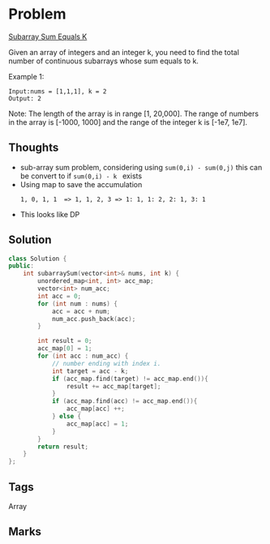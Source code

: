 # Problem
[Subarray Sum Equals K](https://leetcode.com/problems/subarray-sum-equals-k)

Given an array of integers and an integer k, you need to find the total number of continuous subarrays whose sum equals to k.

Example 1:
```
Input:nums = [1,1,1], k = 2
Output: 2
```
Note:
    The length of the array is in range [1, 20,000].
    The range of numbers in the array is [-1000, 1000] and the range of the integer k is [-1e7, 1e7].


## Thoughts
- sub-array sum problem, considering using `sum(0,i) - sum(0,j)`
    this can be convert to if `sum(0,i) - k ` exists 
- Using map to save the accumulation 
    ```
    1, 0, 1, 1  => 1, 1, 2, 3 => 1: 1, 1: 2, 2: 1, 3: 1
    ```
- This looks like DP 

## Solution
```cpp
class Solution {
public:    
    int subarraySum(vector<int>& nums, int k) {
        unordered_map<int, int> acc_map;
        vector<int> num_acc;
        int acc = 0;
        for (int num : nums) {
            acc = acc + num;
            num_acc.push_back(acc);
        }

        int result = 0;
        acc_map[0] = 1;
        for (int acc : num_acc) {
            // number ending with index i. 
            int target = acc - k;
            if (acc_map.find(target) != acc_map.end()){
                result += acc_map[target];
            }            
            if (acc_map.find(acc) != acc_map.end()){
                acc_map[acc] ++;
            } else {
                acc_map[acc] = 1;
            }            
        }
        return result; 
    }
};
```

## Tags
Array
## Marks
[comment]: <timestamp:2019-05-28>
